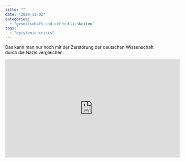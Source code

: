 ```yaml
---
title: ""
date: "2020-11-02"
categories: 
  - "gesellschaft-und-oeffentlichkeiten"
tags: 
  - "epistemic-crisis"
---
```


Das kann man nur noch mit der Zerstörung der deutschen Wissenschaft durch die Nazis vergleichen:

<iframe width="560" height="315" src="https://www.youtube.com/embed/L7PeSefehh4" frameborder="0" allow="accelerometer; autoplay; clipboard-write; encrypted-media; gyroscope; picture-in-picture" allowfullscreen></iframe>
